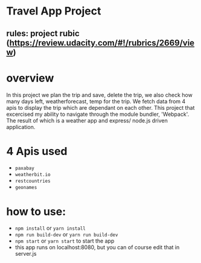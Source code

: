 # Travel App Project

## rules: project rubic (https://review.udacity.com/#!/rubrics/2669/view)

# overview

In this project we plan the trip and save, delete the trip, we also check how many days left, weatherforecast, temp for the trip. We fetch data from 4 apis to display the trip which are dependant on each other.
This project that excercised my ability to navigate through the module bundler, 'Webpack'. The result of which is a weather app and express/ node.js driven application.

# 4 Apis used

- `paxabay`
- `weatherbit.io`
- `restcountries`
- `geonames`

# how to use:

- `npm install` or `yarn install`
- `npm run build-dev` or `yarn run build-dev`
- `npm start` or `yarn start` to start the app
- this app runs on localhost:8080, but you can of course edit that in server.js
